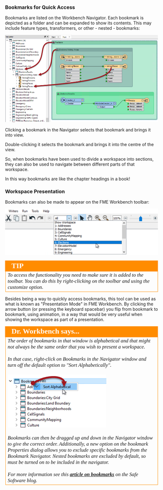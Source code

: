 ### Bookmarks for Quick Access ###
Bookmarks are listed on the Workbench Navigator. Each bookmark is depicted as a folder and can be expanded to show its contents. This may include feature types, transformers, or other - nested - bookmarks:

![](./Images/Img3.015.BookmarksForAccess.png)

Clicking a bookmark in the Navigator selects that bookmark and brings it into view.

Double-clicking it selects the bookmark and brings it into the centre of the view.

So, when bookmarks have been used to divide a workspace into sections, they can also be used to navigate between different parts of that workspace.

In this way bookmarks are like the chapter headings in a book!


### Workspace Presentation ###
Bookmarks can also be made to appear on the FME Workbench toolbar:

![](./Images/Img3.016.PresentationOption.png)

<!--Tip Section--> 

<table style="border-spacing: 0px">
<tr>
<td style="vertical-align:middle;background-color:darkorange;border: 2px solid darkorange">
<i class="fa fa-info-circle fa-lg fa-pull-left fa-fw" style="color:white;padding-right: 12px;vertical-align:text-top"></i>
<span style="color:white;font-size:x-large;font-weight: bold;font-family:serif">TIP</span>
</td>
</tr>

<tr>
<td style="border: 1px solid darkorange">
<span style="font-family:serif; font-style:italic; font-size:larger">
To access the functionality you need to make sure it is added to the toolbar. You can do this by right-clicking on the toolbar and using the customize option. 
</span>
</td>
</tr>
</table>

Besides being a way to quickly access bookmarks, this tool can be used as what is known as "Presentation Mode" in FME Workbench. By clicking the arrow button (or pressing the keyboard spacebar) you flip from bookmark to bookmark, using animation, in a way that would be very useful when showing the workspace as part of a presentation.

<!--Person X Says Section-->

<table style="border-spacing: 0px">
<tr>
<td style="vertical-align:middle;background-color:darkorange;border: 2px solid darkorange">
<i class="fa fa-quote-left fa-lg fa-pull-left fa-fw" style="color:white;padding-right: 12px;vertical-align:text-top"></i>
<span style="color:white;font-size:x-large;font-weight: bold;font-family:serif">Dr. Workbench says...</span>
</td>
</tr>

<tr>
<td style="border: 1px solid darkorange">
<span style="font-family:serif; font-style:italic; font-size:larger">
The order of bookmarks in that window is alphabetical and that might not always be the same order that you wish to present a workspace.
<br><br>In that case, right-click on Bookmarks in the Navigator window and turn off the default option to "Sort Alphabetically". 
<br><br><img src="./Images/Img3.017.BookmarkSortOption.png">
<br><br>Bookmarks can then be dragged up and down in the Navigator window to give the correct order. Additionally, a new option on the bookmark Properties dialog allows you to exclude specific bookmarks from the Bookmark Navigator. Nested bookmarks are excluded by default, so must be turned on to be included in the navigator.
<br><br>For more information see this <strong><a href="http://blog.safe.com/2016/03/fmeevangelist146/">article on bookmarks</a></strong> on the Safe Software blog.
</span>
</td>
</tr>
</table>
